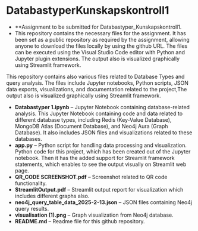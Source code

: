 # DatabastyperKunskapskontroll1
- **Assignment to be submitted for Databastyper_Kunskapskontroll1.
- This repository contains the necessary files for the assignment. It has been set as a public repository as required by the 
  assignment, allowing anyone to download the files locally by using the github URL. The files can be executed using the 
  Visual Studio Code editor with Python and Jupyter plugin extensions. The output also is visualized graphically using 
  Streamlit framework.

 This repository contains also various files related to Database Types and query analysis. The files include Jupyter 
 notebooks, Python scripts, JSON data exports, visualizations, and documentation related to the project,The output also is 
 visualized graphically using Streamlit framework.

- **Databastyper 1.ipynb** – Jupyter Notebook containing database-related analysis. This Jupyter Notebook containing code 
 and data related to different database types, including Redis (Key-Value Database), MongoDB Atlas (Document Database), and 
 Neo4j Aura (Graph Database). It also includes JSON files and visualizations related to these databases. 
- **app.py** – Python script for handling data processing and visualization. Python code for this project, which has been 
  created out of the Jupyter notebook. Then it has the added support for Streamlit framework statements, which enables to see 
  the output visually on Streamlit web page.  
- **QR_CODE SCREENSHOT.pdf** – Screenshot related to QR code functionality.  
- **StreamlitOutput.pdf** – Streamlit output report for visualization which includes different graphs also. 
- **neo4j_query_table_data_2025-2-13.json** – JSON files containing Neo4j query results.  
- **visualisation (1).png** – Graph visualization from Neo4j database.  
- **README.md** – Readme file for this github repository.
